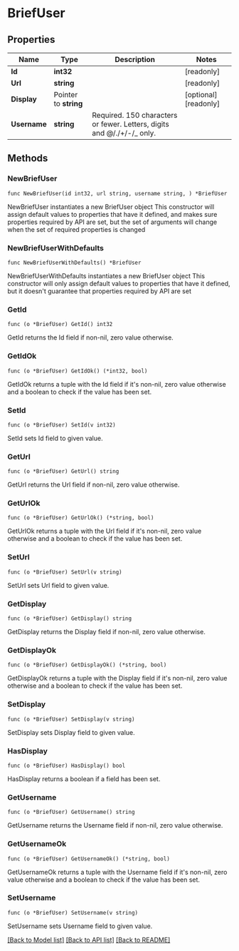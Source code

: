 # BriefUser

## Properties

Name | Type | Description | Notes
------------ | ------------- | ------------- | -------------
**Id** | **int32** |  | [readonly] 
**Url** | **string** |  | [readonly] 
**Display** | Pointer to **string** |  | [optional] [readonly] 
**Username** | **string** | Required. 150 characters or fewer. Letters, digits and @/./+/-/_ only. | 

## Methods

### NewBriefUser

`func NewBriefUser(id int32, url string, username string, ) *BriefUser`

NewBriefUser instantiates a new BriefUser object
This constructor will assign default values to properties that have it defined,
and makes sure properties required by API are set, but the set of arguments
will change when the set of required properties is changed

### NewBriefUserWithDefaults

`func NewBriefUserWithDefaults() *BriefUser`

NewBriefUserWithDefaults instantiates a new BriefUser object
This constructor will only assign default values to properties that have it defined,
but it doesn't guarantee that properties required by API are set

### GetId

`func (o *BriefUser) GetId() int32`

GetId returns the Id field if non-nil, zero value otherwise.

### GetIdOk

`func (o *BriefUser) GetIdOk() (*int32, bool)`

GetIdOk returns a tuple with the Id field if it's non-nil, zero value otherwise
and a boolean to check if the value has been set.

### SetId

`func (o *BriefUser) SetId(v int32)`

SetId sets Id field to given value.


### GetUrl

`func (o *BriefUser) GetUrl() string`

GetUrl returns the Url field if non-nil, zero value otherwise.

### GetUrlOk

`func (o *BriefUser) GetUrlOk() (*string, bool)`

GetUrlOk returns a tuple with the Url field if it's non-nil, zero value otherwise
and a boolean to check if the value has been set.

### SetUrl

`func (o *BriefUser) SetUrl(v string)`

SetUrl sets Url field to given value.


### GetDisplay

`func (o *BriefUser) GetDisplay() string`

GetDisplay returns the Display field if non-nil, zero value otherwise.

### GetDisplayOk

`func (o *BriefUser) GetDisplayOk() (*string, bool)`

GetDisplayOk returns a tuple with the Display field if it's non-nil, zero value otherwise
and a boolean to check if the value has been set.

### SetDisplay

`func (o *BriefUser) SetDisplay(v string)`

SetDisplay sets Display field to given value.

### HasDisplay

`func (o *BriefUser) HasDisplay() bool`

HasDisplay returns a boolean if a field has been set.

### GetUsername

`func (o *BriefUser) GetUsername() string`

GetUsername returns the Username field if non-nil, zero value otherwise.

### GetUsernameOk

`func (o *BriefUser) GetUsernameOk() (*string, bool)`

GetUsernameOk returns a tuple with the Username field if it's non-nil, zero value otherwise
and a boolean to check if the value has been set.

### SetUsername

`func (o *BriefUser) SetUsername(v string)`

SetUsername sets Username field to given value.



[[Back to Model list]](../README.md#documentation-for-models) [[Back to API list]](../README.md#documentation-for-api-endpoints) [[Back to README]](../README.md)


